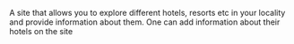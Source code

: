 A site that allows you to explore different hotels, resorts etc in your locality and provide information about them.
One can add information about their hotels on the site
